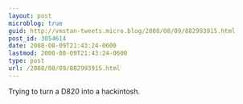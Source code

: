 ```yaml
---
layout: post
microblog: true
guid: http://vmstan-tweets.micro.blog/2008/08/09/882993915.html
post_id: 3054614
date: 2008-08-09T21:43:24-0600
lastmod: 2008-08-09T21:43:24-0600
type: post
url: /2008/08/09/882993915.html
---
```

Trying to turn a D820 into a hackintosh.

